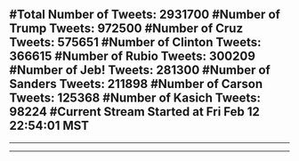 #Total Number of Tweets: 2931700 
#Number of Trump Tweets: 972500
#Number of Cruz Tweets: 575651
#Number of Clinton Tweets: 366615
#Number of Rubio Tweets: 300209
#Number of Jeb! Tweets: 281300
#Number of Sanders Tweets: 211898
#Number of Carson Tweets: 125368
#Number of Kasich Tweets: 98224
#Current Stream Started at Fri Feb 12 22:54:01 MST
---
---
---
